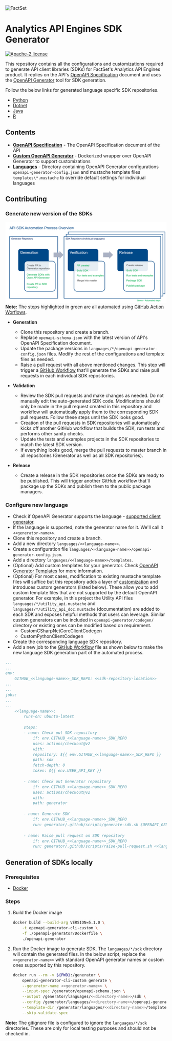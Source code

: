 <img alt="FactSet" src="https://www.factset.com/hubfs/Assets/images/factset-logo.svg" height="56" width="290">

# Analytics API Engines SDK Generator

[![Apache-2 license](https://img.shields.io/badge/license-Apache2-brightgreen.svg)](https://www.apache.org/licenses/LICENSE-2.0)

This repository contains all the configurations and customizations required to generate API client libraries (SDKs) for FactSet's Analytics API Engines product. It replies on the API's [OpenAPI Specification](https://github.com/OAI/OpenAPI-Specification) document and uses the [OpenAPI Generator](https://github.com/OpenAPITools/openapi-generator) tool for SDK generation.

Follow the below links for generated language specific SDK repositories.

* [Python](https://github.com/factset/analyticsapi-engines-python-sdk)
* [Dotnet](https://github.com/factset/analyticsapi-engines-dotnet-sdk)
* [Java](https://github.com/factset/analyticsapi-engines-java-sdk)
* [R](https://github.com/factset/analyticsapi-engines-r-sdk)

## Contents

* **[OpenAPI Specification](openapi-schema.json)** - The OpenAPI Specification document of the API
* **[Custom OpenAPI Generator](openapi-generator)** - Dockerized wrapper over OpenAPI Generator to support customizations
* **[Languages](languages)** - Directory containing OpenAPI Generator configurations `openapi-generator-config.json` and mustache template files `templates\*.mustache` to override default settings for individual languages

## Contributing

### Generate new version of the SDKs

![API SDK Automation Process Overview](./images/overview.png)
**Note:** The steps highlighted in green are all automated using [GitHub Action Worflows](https://docs.github.com/en/actions/configuring-and-managing-workflows).

* **Generation**
  * Clone this repository and create a branch.
  * Replace `openapi-schema.json` with the latest version of API's OpenAPI Specification document.
  * Update the package versions in `languages/*/openapi-generator-config.json` files. Modify the rest of the configurations and template files as needed.
  * Raise a pull request with all above mentioned changes. This step will trigger a [GitHub Workflow](.github/workflows/pull-request.yml) that'll generate the SDKs and raise pull requests in each individual SDK repositories.

* **Validation**
  * Review the SDK pull requests and make changes as needed. Do not manually edit the auto-generated SDK code. Modifications should only be made in the pull request created in this repository and workflow will automatically apply them to the corresponding SDK pull requests. Follow these steps until the SDK looks good.
  * Creation of the pull requests in SDK repositories will automatically kicks off another GitHub workflow that builds the SDK, run tests and performs other sanity checks.
  * Update the tests and examples projects in the SDK repositories to match the latest SDK version.
  * If everything looks good, merge the pull requests to master branch in all repositories (Generator as well as all SDK repositories).

* **Release**
  * Create a release in the SDK repositories once the SDKs are ready to be published. This will trigger another GitHub workflow that'll package up the SDKs and publish them to the public package managers.

### Configure new language

* Check if OpenAPI Generator supports the language - [supported client generator](https://openapi-generator.tech/docs/generators#client-generators).
* If the language is supported, note the generator name for it. We'll call it `<<generator-name>>`.
* Clone this repository and create a branch.
* Add a new directory `languages/<<language-name>>`.
* Create a configuration file `languages/<<language-name>>/openapi-generator-config.json`.
* Add a directory `languages/<<language-name>>/templates`.
* (Optional) Add custom templates for your generator. Check [OpenAPI Generator Templates](https://openapi-generator.tech/docs/templating) for more information.
* (Optional) For most cases, modification to existing mustache template files will suffice but this repository adds a layer of [customization](https://openapi-generator.tech/docs/customization) and introduces custom generators (listed below). These allow you to add custom template files that are not supported by the default OpenAPI generator. For example, in this project the Utility API files `languages/*/utility_api.mustache` and `languages/*/utility_api_doc.mustache` (documentation) are added to each SDK and exposes helpful methods that users can leverage. Similar custom generators can be included in `openapi-generator/codegen/` directory or existing ones can be modified based on requirement.
  * CustomCSharpNetCoreClientCodegen
  * CustomPythonClientCodegen
* Create the corresponding language SDK repository.
* Add a new job to the [GitHub Workflow](.github/workflows/pull-request.yml) file as shown below to make the new language SDK generation part of the automated process.

```yml
...
...
env:
    GITHUB_<<language-name>>_SDK_REPO: <<sdk-repository-location>>
...
...
jobs:
...
...
    <<language-name>>:
        runs-on: ubuntu-latest

        steps:
        - name: Check out SDK repository
            if: env.GITHUB_<<language-name>>_SDK_REPO
            uses: actions/checkout@v2
            with:
            repository: ${{ env.GITHUB_<<language-name>>_SDK_REPO }}
            path: sdk
            fetch-depth: 0
            token: ${{ env.USER_API_KEY }}

        - name: Check out Generator repository
            if: env.GITHUB_<<language-name>>_SDK_REPO
            uses: actions/checkout@v2
            with:
            path: generator

        - name: Generate SDK
            if: env.GITHUB_<<language-name>>_SDK_REPO
            run: generator/.github/scripts/generate-sdk.sh $OPENAPI_GENERATOR_VERSION <<language-name>> <<generator-name>>

        - name: Raise pull request on SDK repository
            if: env.GITHUB_<<language-name>>_SDK_REPO
            run: generator/.github/scripts/raise-pull-request.sh <<language-name>>
```

## Generation of SDKs locally

### Prerequisites

* [Docker](https://www.docker.com/)

### Steps

1. Build the Docker image

    ```sh
    docker build --build-arg VERSION=5.1.0 \
        -t openapi-generator-cli-custom \
        -f ./openapi-generator/Dockerfile \
        ./openapi-generator
    ```

2. Run the Docker image to generate SDK. The `languages/*/sdk` directory will contain the generated files. In the below script, replace the `<<generator-name>>` with standard OpenAPI generator names or custom ones supported by this repository.

    ```sh
    docker run --rm -v ${PWD}:/generator \
        openapi-generator-cli-custom generate \
        --generator-name <<generator-name>> \
        --input-spec /generator/openapi-schema.json \
        --output /generator/languages/<<directory-name>>/sdk \
        --config /generator/languages/<<directory-name>>/openapi-generator-config.json \
        --template-dir /generator/languages/<<directory-name>>/templates \
        --skip-validate-spec
    ```

**Note:** The gitignore file is configured to ignore the `languages/*/sdk` directories. These are only for local testing purposes and should not be checked in.
